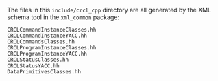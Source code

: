 The files in this `include/crcl_cpp` directory are all generated by the XML schema tool in the `xml_common` package:

```
CRCLCommandInstanceClasses.hh
CRCLCommandInstanceYACC.hh
CRCLCommandsClasses.hh
CRCLProgramInstanceClasses.hh
CRCLProgramInstanceYACC.hh
CRCLStatusClasses.hh
CRCLStatusYACC.hh
DataPrimitivesClasses.hh
```
